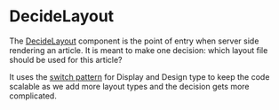 #  DecideLayout
The [DecideLayout](/src/web/layouts/DecideLayout.tsx) component is the point of entry when server side rendering an article. It is meant to make one decision: which layout file should be used for this article?

It uses the [switch pattern](docs/contributing/switch-on-display-design.md) for Display and Design type to keep the code scalable as we add more layout types and the decision gets more complicated.